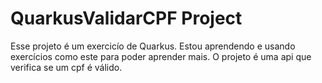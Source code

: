 # QuarkusValidarCPF Project

Esse projeto é um exercicío de Quarkus. Estou aprendendo e usando exercícios como este para poder aprender mais. O projeto é uma api que verifica se um cpf é válido.
